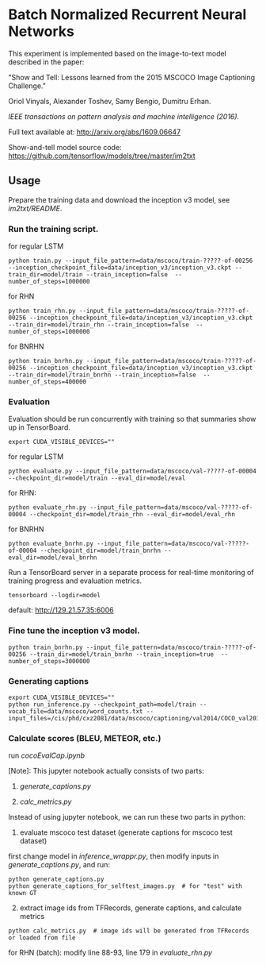 # Batch Normalized Recurrent Neural Networks

This experiment is implemented based on the image-to-text model described in the paper:

"Show and Tell: Lessons learned from the 2015 MSCOCO Image Captioning Challenge."

Oriol Vinyals, Alexander Toshev, Samy Bengio, Dumitru Erhan.

*IEEE transactions on pattern analysis and machine intelligence (2016).*

Full text available at: http://arxiv.org/abs/1609.06647                                                            

Show-and-tell model source code: https://github.com/tensorflow/models/tree/master/im2txt                         

## Usage

Prepare the training data and download the inception v3 model, see *im2txt/README*.

### Run the training script.
for regular LSTM
```
python train.py --input_file_pattern=data/mscoco/train-?????-of-00256 --inception_checkpoint_file=data/inception_v3/inception_v3.ckpt --train_dir=model/train --train_inception=false  --number_of_steps=1000000
```
for RHN
```
python train_rhn.py --input_file_pattern=data/mscoco/train-?????-of-00256 --inception_checkpoint_file=data/inception_v3/inception_v3.ckpt --train_dir=model/train_rhn --train_inception=false  --number_of_steps=1000000
```
for BNRHN
```
python train_bnrhn.py --input_file_pattern=data/mscoco/train-?????-of-00256 --inception_checkpoint_file=data/inception_v3/inception_v3.ckpt --train_dir=model/train_bnrhn --train_inception=false  --number_of_steps=400000
```

### Evaluation

Evaluation should be run concurrently with training so that summaries show up in TensorBoard.
```
export CUDA_VISIBLE_DEVICES=""
```
for regular LSTM
```
python evaluate.py --input_file_pattern=data/mscoco/val-?????-of-00004 --checkpoint_dir=model/train --eval_dir=model/eval
```
for RHN:
```
python evaluate_rhn.py --input_file_pattern=data/mscoco/val-?????-of-00004 --checkpoint_dir=model/train_rhn --eval_dir=model/eval_rhn
```
for BNRHN
```
python evaluate_bnrhn.py --input_file_pattern=data/mscoco/val-?????-of-00004 --checkpoint_dir=model/train_bnrhn --eval_dir=model/eval_bnrhn
```

Run a TensorBoard server in a separate process for real-time monitoring of training progress and evaluation metrics.
```
tensorboard --logdir=model
```
default: http://129.21.57.35:6006

### Fine tune the inception v3 model.
```
python train_bnrhn.py --input_file_pattern=data/mscoco/train-?????-of-00256 --train_dir=model/train_bnrhn --train_inception=true  --number_of_steps=3000000
```

### Generating captions
```
export CUDA_VISIBLE_DEVICES=""
python run_inference.py --checkpoint_path=model/train --vocab_file=data/mscoco/word_counts.txt --input_files=/cis/phd/cxz2081/data/mscoco/captioning/val2014/COCO_val2014_000000224477.jpg
```

### Calculate scores (BLEU, METEOR, etc.)
run *cocoEvalCap.ipynb*

[Note]: This jupyter notebook actually consists of two parts:

1) *generate_captions.py*

2) *calc_metrics.py*

Instead of using jupyter notebook, we can run these two parts in python:

1) evaluate mscoco test dataset (generate captions for mscoco test dataset)

first change model in *inference_wrappr.py*, then modify inputs in *generate_captions.py*, and run:
```
python generate_captions.py
python generate_captions_for_selftest_images.py  # for "test" with known GT
```

2) extract image ids from TFRecords, generate captions, and calculate metrics
```
python calc_metrics.py  # image ids will be generated from TFRecords or loaded from file
```
for RHN (batch): modify line 88-93, line 179 in *evaluate_rhn.py*
